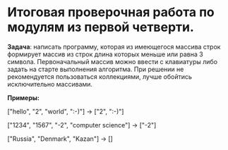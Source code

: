 # Итоговая проверочная работа по модулям из первой четверти.

**Задача**: написать программу, которая из имеющегося массива строк формирует массив из строк длина которых меньше или равна 3 символа. Первоначальный массив можно ввести с клавиатуры либо задать на старте выполнения алгоритма. При решении не рекомендуется пользоваться коллекциями, лучше обойтись исключительно массивами.

**Примеры:**

["hello", "2", "world", ":-)"] -> ["2", ":-)"]

["1234", "1567", "-2", "computer science"] -> ["-2"]

["Russia", "Denmark", "Kazan"] -> []